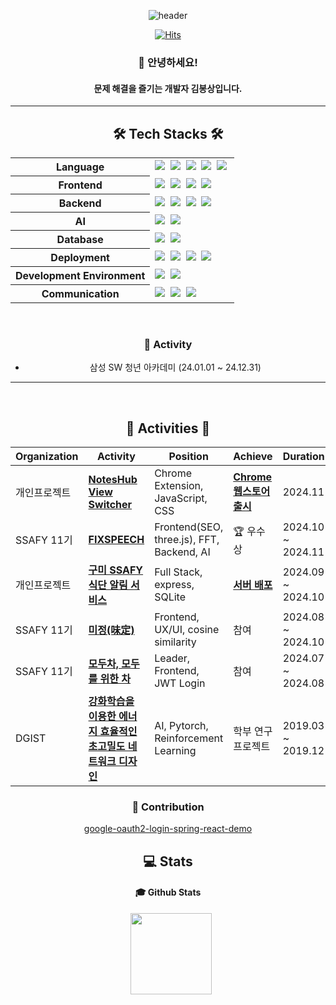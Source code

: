 <div align="center">
  
![header](https://capsule-render.vercel.app/api?type=waving&color=timeAuto&height=150&section=header&text=&animation=blinking&fontAlign=90&fontColor=fffafa&fontSize=90)

[![Hits](https://hits.seeyoufarm.com/api/count/incr/badge.svg?url=https%3A%2F%2Fgithub.com%2FBongSangKim&count_bg=%2379C83D&title_bg=%23555555&icon=&icon_color=%23E7E7E7&title=hits&edge_flat=false&tz=Asia%2FSeoul)](https://hits.seeyoufarm.com)

<!-- [![Typing SVG](https://readme-typing-svg.demolab.com?font=Fira+Code&pause=1000&width=300&lines=BongSangKim+Github)](https://git.io/typing-svg) -->

### 👋 안녕하세요!
#### 문제 해결을 즐기는 개발자 김봉상입니다.

* * *

## 🛠 Tech Stacks 🛠

<table>
  <tr>
    <th>Language</th>
    <td>
      <img src="https://img.shields.io/badge/Java-007396?style=flat-square&logo=java&logoColor=white"/>&nbsp;
      <img src="https://img.shields.io/badge/TypeScript-3178C6?style=flat-square&logo=TypeScript&logoColor=white"/>&nbsp;
      <img src="https://img.shields.io/badge/Python-3776AB?style=flat-square&logo=Python&logoColor=white"/>&nbsp;
      <img src="https://img.shields.io/badge/C-A8B9CC?style=flat-square&logo=C&logoColor=white"/>&nbsp;
      <img src="https://img.shields.io/badge/C++-00599C?style=flat-square&logo=C%2B%2B&logoColor=white"/>&nbsp;
    </td>
  </tr>
  <tr>
    <th>Frontend</th>
    <td>
      <img src="https://img.shields.io/badge/React-61DAFB?style=flat-square&logo=React&logoColor=black"/>&nbsp;
      <img src="https://img.shields.io/badge/Vue.js-4FC08D?style=flat-square&logo=Vue.js&logoColor=white"/>&nbsp;
      <img src="https://img.shields.io/badge/Bootstrap-7952B3?style=flat-square&logo=Bootstrap&logoColor=white"/>&nbsp;
      <img src="https://img.shields.io/badge/Tailwind CSS-06B6D4?style=flat-square&logo=Tailwind CSS&logoColor=white"/>&nbsp;
    </td>
  </tr>
  <tr>
    <th>Backend</th>
    <td>
      <img src="https://img.shields.io/badge/Spring Boot-6db33f?style=flat-square&logo=Spring Boot&logoColor=white"/>&nbsp;
      <img src="https://img.shields.io/badge/MyBatis-000000?style=flat-square&logo=MyBatis&logoColor=white"/>&nbsp;
      <img src="https://img.shields.io/badge/Express-000000?style=flat-square&logo=Express&logoColor=white"/>&nbsp;
      <img src="https://img.shields.io/badge/FastAPI-009688?style=flat-square&logo=FastAPI&logoColor=white"/>&nbsp;
    </td>
  </tr>
  <tr>
    <th>AI</th>
    <td>
      <img src="https://img.shields.io/badge/PyTorch-EE4C2C?style=flat-square&logo=PyTorch&logoColor=white"/>&nbsp;
      <img src="https://img.shields.io/badge/CUDA-76B900?style=flat-square&logo=NVIDIA&logoColor=white"/>&nbsp;
    </td>
  </tr>
  <tr>
    <th>Database</th>
    <td>
      <img src="https://img.shields.io/badge/MySQL-4479A1?style=flat-square&logo=MySQL&logoColor=white"/>&nbsp;
      <img src="https://img.shields.io/badge/SQLite-003B57?style=flat-square&logo=SQLite&logoColor=white"/>&nbsp;
    </td>
  </tr>
  <tr>
    <th>Deployment</th>
    <td>
      <img src="https://img.shields.io/badge/Docker-2496ED?style=flat-square&logo=Docker&logoColor=white"/>&nbsp;
      <img src="https://img.shields.io/badge/Nginx-009639?style=flat-square&logo=Nginx&logoColor=white"/>&nbsp;
      <img src="https://img.shields.io/badge/Jenkins-DD0031?style=flat-square&logo=Jenkins&logoColor=white"/>&nbsp;
      <img src="https://img.shields.io/badge/Amazon AWS-232F3E?style=flat-square&logo=amazonaws&logoColor=white"/>&nbsp;
    </td>
  </tr>
  <tr>
    <th>Development Environment</th>
    <td>
      <img src="https://img.shields.io/badge/Ubuntu-E95420?style=flat-square&logo=Ubuntu&logoColor=white"/>&nbsp;
      <img src="https://img.shields.io/badge/Windows WSL-0078D6?style=flat-square&logo=Windows&logoColor=white"/>&nbsp;
    </td>
  </tr>
  <tr>
    <th>Communication</th>
    <td>
      <img src="https://img.shields.io/badge/Jira-0052CC?style=flat-square&logo=Jira&logoColor=white"/>&nbsp;
      <img src="https://img.shields.io/badge/Notion-000000?style=flat-square&logo=Notion&logoColor=white"/>&nbsp;
      <img src="https://img.shields.io/badge/Discord-5865F2?style=flat-square&logo=Discord&logoColor=white"/>&nbsp;
    </td>
  </tr>
</table>

<br/>

### 🎯 Activity
- 삼성 SW 청년 아카데미 (24.01.01 ~ 24.12.31)

* * * 
<!-- endline -->

<br/>

<h2>🏃 Activities 🏃‍</h2>

<table>
  <thead>
    <tr>
      <th>Organization</th>
      <th>Activity</th>
      <th>Position</th>
      <th>Achieve</th>
      <th>Duration</th>
    </tr>
  </thead>
  <tbody>
     <tr>
      <td>개인프로젝트</td>
      <td><b><a href="https://github.com/BongSangKim/noteshub-view-switcher">NotesHub View Switcher</a></b></td>
      <td>Chrome Extension, JavaScript, CSS</td>
      <td><b><a href="https://chromewebstore.google.com/detail/noteshub-view-switcher/bcbagjonbldlbninmhodehaahefhboof?hl=en">Chrome 웹스토어 출시</a></b></td>
      <td>2024.11</td>
    </tr>
     <tr>
      <td>SSAFY 11기</td>
      <td><b><a href="https://github.com/BongSangKim/FixSpeech">FIXSPEECH</a></b></td>
      <td>Frontend(SEO, three.js), FFT, Backend, AI</td>
      <td>🏆 우수상</td>
      <td>2024.10 ~ 2024.11</td>
    </tr>
     <tr>
      <td>개인프로젝트</td>
      <td><b><a href="https://github.com/BongSangKim/samsung-food-checker">구미 SSAFY 식단 알림 서비스</a></b></td>
      <td>Full Stack, express, SQLite</td>
      <td><b><a href="http://gumissafy.duckdns.org/index.html">서버 배포</a></b></td>
      <td>2024.09 ~ 2024.10</td>
    </tr>
     <tr>
      <td>SSAFY 11기</td>
      <td><b><a href="https://github.com/BongSangKim/Mijung">미정(味定)</a></b></td>
      <td>Frontend, UX/UI, cosine similarity</td>
      <td>참여</td>
      <td>2024.08 ~ 2024.10</td>
    </tr>
     <tr>
      <td>SSAFY 11기</td>
      <td><b><a href="https://github.com/BongSangKim/Moducha">모두차, 모두를 위한 차</a></b></td>
      <td>Leader, Frontend, JWT Login</td>
      <td>참여</td>
      <td>2024.07 ~ 2024.08</td>
    </tr>
     <tr>
      <td>DGIST</td>
      <td><b><a href="https://github.com/BongSangKim/UGRP">강화학습을 이용한 에너지 효율적인 초고밀도 네트워크 디자인</a></b></td>
      <td>AI, Pytorch, Reinforcement Learning</td>
      <td>학부 연구 프로젝트</td>
      <td>2019.03 ~ 2019.12</td>
    </tr>
  </tbody>
</table>

### 🤝 Contribution
[google-oauth2-login-spring-react-demo
](https://github.com/baezzys/google-oauth2-login-spring-react-demo)

## 💻 Stats 

#### 🎓 Github Stats
<p>
    <a>
        <img src="https://github-readme-stats.vercel.app/api?username=BongSangKim&&show_icons=true&theme=tokyonight&r\locale=kr" style="margin-left: 10px; vertical-align:top" height=130 />
    </a>
</p>

</div>
